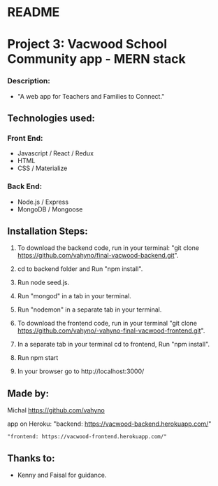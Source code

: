 # README

# Project 3: Vacwood School Community app - MERN stack

### Description:
* "A web app for Teachers and Families to Connect."

## Technologies used:
### Front End:
* Javascript / React / Redux
* HTML
* CSS / Materialize
### Back End:
* Node.js / Express
* MongoDB / Mongoose

## Installation Steps:

1. To download the backend code, run in your terminal: "git clone https://github.com/vahyno/final-vacwood-backend.git".
2. cd to backend folder and Run "npm install".
3. Run node seed.js.
4. Run "mongod" in a tab in your terminal.
5. Run "nodemon" in a separate tab in your terminal.

6. To download the frontend code, run in your terminal "git clone https://github.com/vahyno/-vahyno-final-vacwood-frontend.git".
7. In a separate tab in your terminal cd to frontend, Run "npm install".
8. Run npm start
9. In your browser go to http://localhost:3000/


## Made by:
  Michal https://github.com/vahyno

  app on Heroku:
    "backend: https://vacwood-backend.herokuapp.com/"

    "frontend: https://vacwood-frontend.herokuapp.com/"


## Thanks to:
* Kenny and Faisal for guidance.
